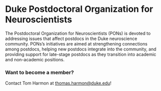 # Duke Postdoctoral Organization for Neuroscientists

The Postdoctoral Organization for Neuroscientists (PONs) is devoted to addressing issues that affect postdocs in the Duke neuroscience community. PONs’s initiatives are aimed at strengthening connections among postdocs, helping new postdocs integrate into the community, and providing support for late-stage postdocs as they transition into academic and non-academic positions.
### Want to become a member?
Contact Tom Harmon at <thomas.harmon@duke.edu>!
